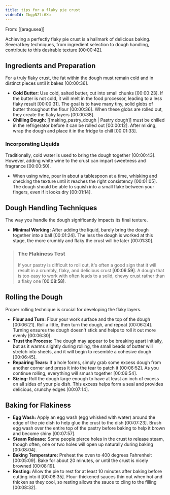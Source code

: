 ```yaml
---
title: tips for a flaky pie crust
videoId: IbgpNZfi6Xo
---
```


From: [[aragusea]] <br/> 

Achieving a perfectly flaky pie crust is a hallmark of delicious baking. Several key techniques, from ingredient selection to dough handling, contribute to this desirable texture <a class="yt-timestamp" data-t="00:00:42">[00:00:42]</a>.

## Ingredients and Preparation

For a truly flaky crust, the fat within the dough must remain cold and in distinct pieces until it bakes <a class="yt-timestamp" data-t="00:00:36">[00:00:36]</a>.

*   **Cold Butter:** Use cold, salted butter, cut into small chunks <a class="yt-timestamp" data-t="00:00:23">[00:00:23]</a>. If the butter is not cold, it will melt in the food processor, leading to a less flaky result <a class="yt-timestamp" data-t="00:00:31">[00:00:31]</a>. The goal is to have many tiny, solid globs of butter throughout the flour <a class="yt-timestamp" data-t="00:00:36">[00:00:36]</a>. When these globs are rolled out, they create the flaky layers <a class="yt-timestamp" data-t="00:00:38">[00:00:38]</a>.
*   **Chilling Dough:** [[making_pastry_dough | Pastry dough]] must be chilled in the refrigerator before it can be rolled out <a class="yt-timestamp" data-t="00:00:12">[00:00:12]</a>. After mixing, wrap the dough and place it in the fridge to chill <a class="yt-timestamp" data-t="00:01:33">[00:01:33]</a>.

### Incorporating Liquids

Traditionally, cold water is used to bring the dough together <a class="yt-timestamp" data-t="00:00:43">[00:00:43]</a>. However, adding white wine to the crust can impart sweetness and fragrance <a class="yt-timestamp" data-t="00:00:50">[00:00:50]</a>.

*   When using wine, pour in about a tablespoon at a time, whisking and checking the texture until it reaches the right consistency <a class="yt-timestamp" data-t="00:01:03">[00:01:05]</a>. The dough should be able to squish into a small flake between your fingers, even if it looks dry <a class="yt-timestamp" data-t="00:01:13">[00:01:14]</a>.

## Dough Handling Techniques

The way you handle the dough significantly impacts its final texture.

*   **Minimal Working:** After adding the liquid, barely bring the dough together into a ball <a class="yt-timestamp" data-t="00:01:23">[00:01:24]</a>. The less the dough is worked at this stage, the more crumbly and flaky the crust will be later <a class="yt-timestamp" data-t="00:01:28">[00:01:30]</a>.

> ### The Flakiness Test
>
> If your pastry is difficult to roll out, it's often a good sign that it will result in a crumbly, flaky, and delicious crust <a class="yt-timestamp" data-t="00:06:56">[00:06:59]</a>. A dough that is too easy to work with often leads to a solid, chewy crust rather than a flaky one <a class="yt-timestamp" data-t="00:08:54">[00:08:58]</a>.

## Rolling the Dough

Proper rolling technique is crucial for developing the flaky layers.

*   **Flour and Turn:** Flour your work surface and the top of the dough <a class="yt-timestamp" data-t="00:06:20">[00:06:21]</a>. Roll a little, then turn the dough, and repeat <a class="yt-timestamp" data-t="00:06:22">[00:06:24]</a>. Turning ensures the dough doesn't stick and helps to roll it out more evenly <a class="yt-timestamp" data-t="00:06:27">[00:06:30]</a>.
*   **Trust the Process:** The dough may appear to be breaking apart initially, but as it warms slightly during rolling, the small beads of butter will stretch into sheets, and it will begin to resemble a cohesive dough <a class="yt-timestamp" data-t="00:06:33">[00:06:45]</a>.
*   **Repairing Tears:** If a hole forms, simply grab some excess dough from another corner and press it into the tear to patch it <a class="yt-timestamp" data-t="00:06:48">[00:06:52]</a>. As you continue rolling, everything will smush together <a class="yt-timestamp" data-t="00:06:52">[00:06:54]</a>.
*   **Sizing:** Roll the dough large enough to have at least an inch of excess on all sides of your pie dish. This excess helps form a seal and provides delicious, crunchy edges <a class="yt-timestamp" data-t="00:07:03">[00:07:14]</a>.

## Baking for Flakiness

*   **Egg Wash:** Apply an egg wash (egg whisked with water) around the edge of the pie dish to help glue the crust to the dish <a class="yt-timestamp" data-t="00:07:15">[00:07:23]</a>. Brush egg wash over the entire top of the pastry before baking to help it brown and become shiny <a class="yt-timestamp" data-t="00:07:51">[00:07:57]</a>.
*   **Steam Release:** Some people pierce holes in the crust to release steam, though often, one or two holes will open up naturally during baking <a class="yt-timestamp" data-t="00:07:57">[00:08:04]</a>.
*   **Baking Temperature:** Preheat the oven to 400 degrees Fahrenheit <a class="yt-timestamp" data-t="00:05:08">[00:05:09]</a>. Bake for about 20 minutes, or until the crust is nicely browned <a class="yt-timestamp" data-t="00:08:16">[00:08:19]</a>.
*   **Resting:** Allow the pie to rest for at least 10 minutes after baking before cutting into it <a class="yt-timestamp" data-t="00:08:32">[00:08:35]</a>. Flour-thickened sauces thin out when hot and thicken as they cool, so resting allows the sauce to cling to the filling <a class="yt-timestamp" data-t="00:08:22">[00:08:32]</a>.
